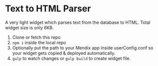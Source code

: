 # Text to HTML Parser

A very light widget which parses text from the database to HTML. Total widget size is only 6KB.

1. Clone or fetch this repo
2. `npm i` inside the local repo
3. Optionally put the path to your Mendix app inside userConfig.conf so your widget gets copied & deployed automatically.
4. `gulp` to watch changes or `gulp build` to create widget file.
